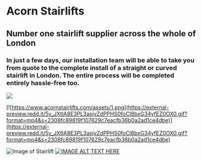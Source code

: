 # Acorn Stairlifts
## Number one stairlift supplier across the whole of London
### In just a few days, our installation team will be able to take you from quote to the complete install of a straight or curved stairlift in London. The entire process will be completed entirely hassle-free too.


![](https://external-preview.redd.it/5v_JXtIA8E3PL3asjvZdPPHS0foCl8bxG34yfEZ0OX0.gif?format=mp4&s=2308fc89819f107629c7eacfb36b0a2ad1ce4dbe)


[![https://www.acornstairlifts.com/assets/1.png](https://external-preview.redd.it/5v_JXtIA8E3PL3asjvZdPPHS0foCl8bxG34yfEZ0OX0.gif?format=mp4&s=2308fc89819f107629c7eacfb36b0a2ad1ce4dbe)](https://external-preview.redd.it/5v_JXtIA8E3PL3asjvZdPPHS0foCl8bxG34yfEZ0OX0.gif?format=mp4&s=2308fc89819f107629c7eacfb36b0a2ad1ce4dbe)



![Image of Stairlift](https://www.acornstairlifts.com/assets/1.png)
[![IMAGE ALT TEXT HERE](https://img.youtube.com/vi/YOUTUBE_VIDEO_ID_HERE/0.jpg)](https://www.youtube.com/watch?v=YOUTUBE_VIDEO_ID_HERE)
